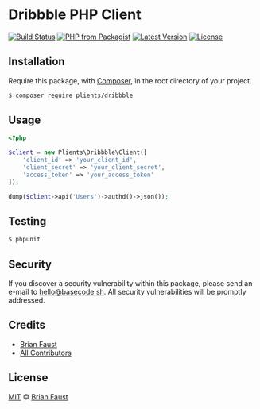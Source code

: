 # Dribbble PHP Client

[![Build Status](https://img.shields.io/travis/plients/Dribbble-PHP-Client/master.svg?style=flat-square)](https://travis-ci.org/plients/Dribbble-PHP-Client)
[![PHP from Packagist](https://img.shields.io/packagist/php-v/plients/dribbble.svg?style=flat-square)]()
[![Latest Version](https://img.shields.io/github/release/plients/Dribbble-PHP-Client.svg?style=flat-square)](https://github.com/plients/Dribbble-PHP-Client/releases)
[![License](https://img.shields.io/packagist/l/plients/Dribbble-PHP-Client.svg?style=flat-square)](https://packagist.org/packages/plients/Dribbble-PHP-Client)

## Installation

Require this package, with [Composer](https://getcomposer.org/), in the root directory of your project.

```bash
$ composer require plients/dribbble
```

## Usage

```php
<?php

$client = new Plients\Dribbble\Client([
    'client_id' => 'your_client_id',
    'client_secret' => 'your_client_secret',
    'access_token' => 'your_access_token'
]);

dump($client->api('Users')->authd()->json());
```

## Testing

``` bash
$ phpunit
```

## Security

If you discover a security vulnerability within this package, please send an e-mail to hello@basecode.sh. All security vulnerabilities will be promptly addressed.

## Credits

- [Brian Faust](https://github.com/faustbrian)
- [All Contributors](../../contributors)

## License

[MIT](LICENSE) © [Brian Faust](https://basecode.sh)
